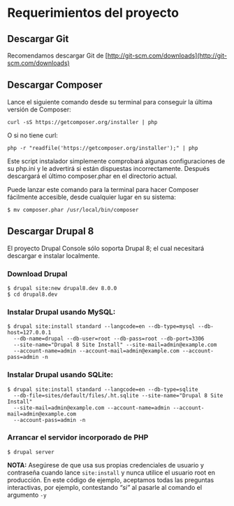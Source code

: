# Requerimientos del proyecto

## Descargar Git
Recomendamos descargar Git de [http://git-scm.com/downloads](http://git-scm.com/downloads)

## Descargar Composer

Lance el siguiente comando desde su terminal para conseguir la última versión de Composer:
```
curl -sS https://getcomposer.org/installer | php
```
O si no tiene curl:
```
php -r "readfile('https://getcomposer.org/installer');" | php
```
Este script instalador simplemente comprobará algunas configuraciones de su php.ini y le advertirá si están dispuestas incorrectamente. Después descargará el último composer.phar en el directorio actual.

Puede lanzar este comando para la terminal para hacer Composer fácilmente accesible, desde cualquier lugar en su sistema:
```
$ mv composer.phar /usr/local/bin/composer
```

## Descargar Drupal 8
El proyecto Drupal Console sólo soporta Drupal 8; el cual necesitará descargar e instalar localmente.
### Download Drupal
```
$ drupal site:new drupal8.dev 8.0.0
$ cd drupal8.dev
```
### Instalar Drupal usando MySQL:
```
$ drupal site:install standard --langcode=en --db-type=mysql --db-host=127.0.0.1 
  --db-name=drupal --db-user=root --db-pass=root --db-port=3306 
  --site-name="Drupal 8 Site Install" --site-mail=admin@example.com 
  --account-name=admin --account-mail=admin@example.com --account-pass=admin -n
```
### Instalar Drupal usando SQLite:
```
$ drupal site:install standard --langcode=en --db-type=sqlite 
  --db-file=sites/default/files/.ht.sqlite --site-name="Drupal 8 Site Install" 
  --site-mail=admin@example.com --account-name=admin --account-mail=admin@example.com
  --account-pass=admin -n
```
### Arrancar el servidor incorporado de PHP
```
$ drupal server
```
**NOTA:** Asegúrese de que usa sus propias credenciales de usuario y contraseña cuando lance `site:install` y nunca utilice el usuario root en producción. En este código de ejemplo, aceptamos todas las preguntas interactivas, por ejemplo, contestando *“si”* al pasarle al comando el argumento `-y`
